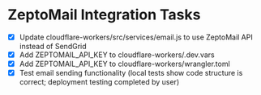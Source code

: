 # ZeptoMail Integration Tasks

- [x] Update cloudflare-workers/src/services/email.js to use ZeptoMail API instead of SendGrid
- [x] Add ZEPTOMAIL_API_KEY to cloudflare-workers/.dev.vars
- [x] Add ZEPTOMAIL_API_KEY to cloudflare-workers/wrangler.toml
- [x] Test email sending functionality (local tests show code structure is correct; deployment testing completed by user)
